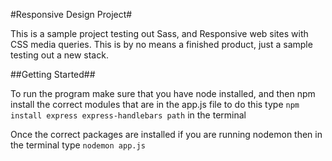 #Responsive Design Project#

This is a sample project testing out Sass, and Responsive web sites with CSS media queries. This is by no means a finished product, just a sample testing out a new stack.

##Getting Started##

To run the program make sure that you have node installed, and then
npm install the correct modules that are in the app.js file to do this type ` npm install express express-handlebars path ` in the terminal

Once the correct packages are installed if you are running nodemon then in the terminal type ` nodemon app.js `

